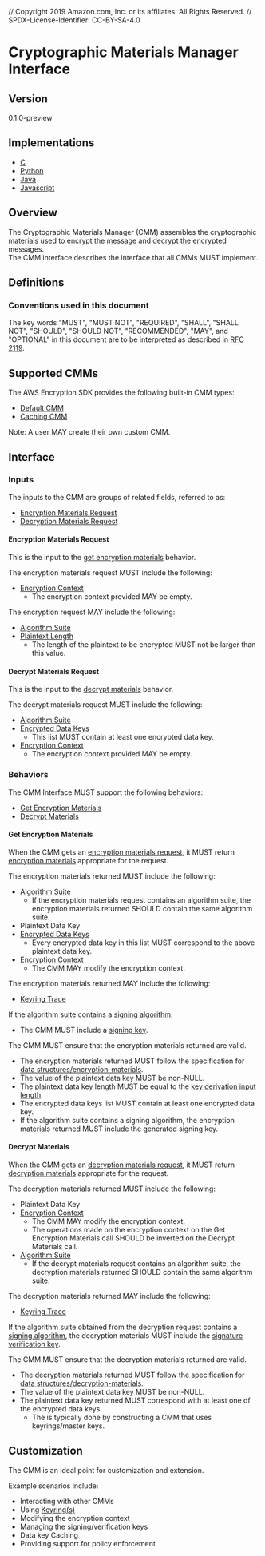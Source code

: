 // Copyright 2019 Amazon.com, Inc. or its affiliates. All Rights Reserved. // SPDX-License-Identifier: CC-BY-SA-4.0

# Cryptographic Materials Manager Interface

## Version

0.1.0-preview

## Implementations

- [C](https://github.com/aws/aws-encryption-sdk-c/blob/master/include/aws/cryptosdk/materials.h)
- [Python](https://github.com/aws/aws-encryption-sdk-python/blob/master/src/aws_encryption_sdk/materials_managers/__init__.py)
- [Java](https://github.com/aws/aws-encryption-sdk-java/blob/master/src/main/java/com/amazonaws/encryptionsdk/CryptoMaterialsManager.java)
- [Javascript](https://github.com/awslabs/aws-encryption-sdk-javascript/blob/master/modules/material-management/src/materials_manager.ts)

## Overview

The Cryptographic Materials Manager (CMM) assembles the cryptographic materials used to encrypt the [message](#message.md) and decrypt the encrypted messages.  
The CMM interface describes the interface that all CMMs MUST implement.

## Definitions

### Conventions used in this document

The key words "MUST", "MUST NOT", "REQUIRED", "SHALL", "SHALL NOT", "SHOULD", "SHOULD NOT", "RECOMMENDED", "MAY", and "OPTIONAL" 
in this document are to be interpreted as described in [RFC 2119](https://tools.ietf.org/html/rfc2119).

## Supported CMMs

The AWS Encryption SDK provides the following built-in CMM types:

- [Default CMM](#default-cmm.md)
- [Caching CMM](#caching-cmm.md)

Note: A user MAY create their own custom CMM.

## Interface

### Inputs

The inputs to the CMM are groups of related fields, referred to as: 

- [Encryption Materials Request](#encryption-materials-request)
- [Decryption Materials Request](#decryption-materials-request)

#### Encryption Materials Request

This is the input to the [get encryption materials](#get-encryption-materials) behavior.  

The encryption materials request MUST include the following:

- [Encryption Context](#message-header.md#encryption-context)
    - The encryption context provided MAY be empty.

The encryption request MAY include the following:

- [Algorithm Suite](#algorithm-suite.md)
- [Plaintext Length](#encrypt.md)
    - The length of the plaintext to be encrypted MUST not be larger than this value.  

#### Decrypt Materials Request

This is the input to the [decrypt materials](#decrypt-materials) behavior.  

The decrypt materials request MUST include the following:

- [Algorithm Suite](#algorithm-suite.md)
- [Encrypted Data Keys](#structures.md#encrypted-data-keys)
    - This list MUST contain at least one encrypted data key.
- [Encryption Context](#encryption-context.md)
    - The encryption context provided MAY be empty.

### Behaviors

The CMM Interface MUST support the following behaviors:

- [Get Encryption Materials](#get-encryption-materials)
- [Decrypt Materials](#decryption-request)

#### Get Encryption Materials

When the CMM gets an [encryption materials request](#encryption-materials-request), 
it MUST return [encryption materials](#structures.md#encryption-materials) appropriate for the request.  

The encryption materials returned MUST include the following:

- [Algorithm Suite](#algorithm-suite.md)
    - If the encryption materials request contains an algorithm suite, the encryption materials returned SHOULD contain the same algorithm suite.
- Plaintext Data Key
- [Encrypted Data Keys](#structures.md#encrypted-data-keys)
    - Every encrypted data key in this list MUST correspond to the above plaintext data key. 
- [Encryption Context](#structures.md#encryption-context)
    - The CMM MAY modify the encryption context.   

The encryption materials returned MAY include the following:

- [Keyring Trace](#structures.md#keyring-trace)

If the algorithm suite contains a [signing algorithm](#algorithm-suites.md#signature-algorithm): 

- The CMM MUST include a [signing key](#structures.md#signing-key).  

The CMM MUST ensure that the encryption materials returned are valid.

- The encryption materials returned MUST follow the specification for [data structures/encryption-materials](#structures.md#encryption-materials).
- The value of the plaintext data key MUST be non-NULL. 
- The plaintext data key length MUST be equal to the [key derivation input length](#algorithm-suites.md#supported-algorithm-suites#key-derivation-input-length). 
- The encrypted data keys list MUST contain at least one encrypted data key. 
- If the algorithm suite contains a signing algorithm, the encryption materials returned MUST include the generated signing key.

#### Decrypt Materials

When the CMM gets an [decryption materials request](#decryption-materials-request), 
it MUST return [decryption materials](#structures.md#decryption-materials) appropriate for the request.

The decryption materials returned MUST include the following:

- Plaintext Data Key
- [Encryption Context](#structures.md#encryption-context)
   - The CMM MAY modify the encryption context. 
   - The operations made on the encryption context on the Get Encryption Materials call SHOULD be inverted on the Decrypt Materials call. 
- [Algorithm Suite](#algorithm-suite.md)
  - If the decrypt materials request contains an algorithm suite, the decryption materials returned SHOULD contain the same algorithm suite.

The decryption materials returned MAY include the following:

- [Keyring Trace](#structures.md#keyring-trace)

If the algorithm suite obtained from the decryption request contains a [signing algorithm](#algorithm-suites.md#signature-algorithm), 
the decryption materials MUST include the [signature verification key](#structures.md#verification-key).   

The CMM MUST ensure that the decryption materials returned are valid.  

- The decryption materials returned MUST follow the specification for [data structures/decryption-materials](#structures.md#decryption-materials).
- The value of the plaintext data key MUST be non-NULL.
- The plaintext data key returned MUST correspond with at least one of the encrypted data keys. 
    - The is typically done by constructing a CMM that uses keyrings/master keys.

## Customization

The CMM is an ideal point for customization and extension.  

Example scenarios include: 

- Interacting with other CMMs
- Using [Keyring(s)](#keyring-interface.md)
- Modifying the encryption context
- Managing the signing/verification keys
- Data key Caching 
- Providing support for policy enforcement 
